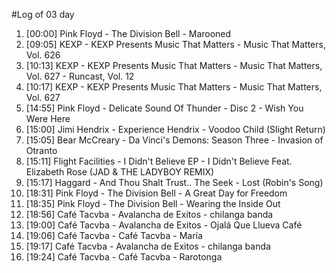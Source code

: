 #Log of 03 day

1. [00:00] Pink Floyd - The Division Bell - Marooned
1. [09:05] KEXP - KEXP Presents Music That Matters - Music That Matters, Vol. 626
1. [10:13] KEXP - KEXP Presents Music That Matters - Music That Matters, Vol. 627 - Runcast, Vol. 12
1. [10:17] KEXP - KEXP Presents Music That Matters - Music That Matters, Vol. 627
1. [14:55] Pink Floyd - Delicate Sound Of Thunder - Disc 2 - Wish You Were Here
1. [15:00] Jimi Hendrix - Experience Hendrix - Voodoo Child (Slight Return)
1. [15:05] Bear McCreary - Da Vinci's Demons: Season Three - Invasion of Otranto
1. [15:11] Flight Facilities - I Didn't Believe EP - I Didn't Believe Feat. Elizabeth Rose (JAD & THE LADYBOY REMIX)
1. [15:17] Haggard - And Thou Shalt Trust.. The Seek - Lost (Robin's Song)
1. [18:31] Pink Floyd - The Division Bell - A Great Day for Freedom
1. [18:35] Pink Floyd - The Division Bell - Wearing the Inside Out
1. [18:56] Café Tacvba - Avalancha de Exitos - chilanga banda
1. [19:00] Café Tacvba - Avalancha de Exitos - Ojalá Que Llueva Café
1. [19:06] Café Tacvba - Café Tacvba - María
1. [19:17] Café Tacvba - Avalancha de Exitos - chilanga banda
1. [19:24] Café Tacvba - Café Tacvba - Rarotonga
